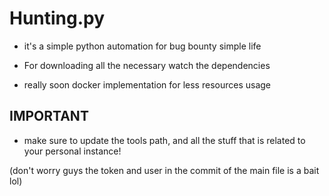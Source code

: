 # Hunting.py

- it's a simple python automation for bug bounty simple life
- For downloading all the necessary watch the dependencies

- really soon docker implementation for less resources usage

## IMPORTANT

* make sure to update the tools path, and all the stuff that is related to your personal instance!


(don't worry guys the token and user in the commit of the main file is a bait lol)
